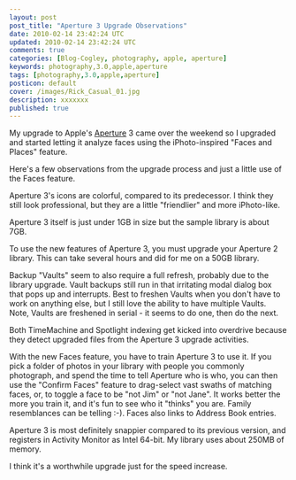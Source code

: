 ```yaml
---           
layout: post
post_title: "Aperture 3 Upgrade Observations"
date: 2010-02-14 23:42:24 UTC
updated: 2010-02-14 23:42:24 UTC
comments: true
categories: [Blog-Cogley, photography, apple, aperture]
keywords: photography,3.0,apple,aperture
tags: [photography,3.0,apple,aperture]
posticon: default
cover: /images/Rick_Casual_01.jpg
description: xxxxxxx
published: true
---
```

 

[](http://www.flickr.com/photos/81796435@N00/4357842914 "View 'Aperture 3 Confirm Faces Interface' on Flickr.com")My upgrade to Apple's [Aperture](http://www.apple.com/aperture/) 3 came over the weekend so I upgraded and started letting it analyze faces using the iPhoto-inspired "Faces and Places" feature. 


Here's a few observations from the upgrade process and just a little use of the Faces feature. 





Aperture 3's icons are colorful, compared to its predecessor. I think they still look professional, but they are a little "friendlier" and more iPhoto-like.


Aperture 3 itself is just under 1GB in size but the sample library is about 7GB.


To use the new features of Aperture 3, you must upgrade your Aperture 2 library. This can take several hours and did for me on a 50GB library.


Backup "Vaults" seem to also require a full refresh, probably due to the library upgrade. Vault backups still run in that irritating modal dialog box that pops up and interrupts. Best to freshen Vaults when you don't have to work on anything else, but I still love the ability to have multiple Vaults. Note, Vaults are freshened in serial - it seems to do one, then do the next. 


Both TimeMachine and Spotlight indexing get kicked into overdrive because they detect upgraded files from the Aperture 3 upgrade activities.


With the new Faces feature, you have to train Aperture 3 to use it. If you pick a folder of photos in your library with people you commonly photograph, and spend the time to tell Aperture who is who, you can then use the "Confirm Faces" feature to drag-select vast swaths of matching faces, or, to toggle a face to be "not Jim" or "not Jane". It works better the more you train it, and it's fun to see who it "thinks" you are. Family resemblances can be telling :-). Faces also links to Address Book entries. 


Aperture 3 is most definitely snappier compared to its previous version, and registers in Activity Monitor as Intel 64-bit. My library uses about 250MB of memory.


 


I think it's a worthwhile upgrade just for the speed increase. 

